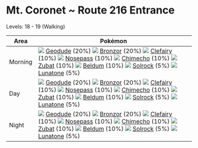 # Mt. Coronet ~ Route 216 Entrance
Levels: 18 - 19 (Walking)

Area       | Pokémon
---        | ---
Morning    | ![][074]  [Geodude] (20%) ![][436]  [Bronzor] (20%) ![][035]  [Clefairy] (10%)  ![][299]  [Nosepass] (10%) ![][358]  [Chimecho] (10%) ![][041]  [Zubat] (10%)  ![][374]  [Beldum] (10%) ![][338]  [Solrock] (5%) ![][337]  [Lunatone] (5%)<br>
Day        | ![][074]  [Geodude] (20%) ![][436]  [Bronzor] (20%) ![][035]  [Clefairy] (10%)  ![][299]  [Nosepass] (10%) ![][358]  [Chimecho] (10%) ![][041]  [Zubat] (10%)  ![][374]  [Beldum] (10%) ![][338]  [Solrock] (5%) ![][337]  [Lunatone] (5%)<br>
Night      | ![][074]  [Geodude] (20%) ![][436]  [Bronzor] (20%) ![][035]  [Clefairy] (10%)  ![][299]  [Nosepass] (10%) ![][358]  [Chimecho] (10%) ![][041]  [Zubat] (10%)  ![][374]  [Beldum] (10%) ![][338]  [Solrock] (5%) ![][337]  [Lunatone] (5%)<br>


[Clefairy]: /pokemon_changes/035/
[Zubat]: /pokemon_changes/041/
[Geodude]: /pokemon_changes/074/
[Nosepass]: /pokemon_changes/299/
[Lunatone]: /pokemon_changes/337/
[Solrock]: /pokemon_changes/338/
[Chimecho]: /pokemon_changes/358/
[Beldum]: /pokemon_changes/374/
[Bronzor]: /pokemon_changes/436/
[035]: /img/pokemon/035.png
[041]: /img/pokemon/041.png
[074]: /img/pokemon/074.png
[299]: /img/pokemon/299.png
[337]: /img/pokemon/337.png
[338]: /img/pokemon/338.png
[358]: /img/pokemon/358.png
[374]: /img/pokemon/374.png
[436]: /img/pokemon/436.png
